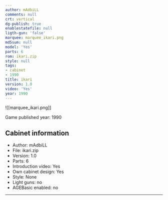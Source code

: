 ```yaml
---
author: mAdbiLL
comments: null
crt: vertical
dg-publish: true
enablestatefile: null
ligth-gun: 'false'
marquee: marquee_ikari.png
md5sum: null
model: 'Yes'
parts: 6
rom: ikari.zip
style: null
tags:
- cabinet
- 1990
title: ikari
version: 1.0
video: 'Yes'
year: 1990
---
```


![[marquee_ikari.png]]

Game published year: 1990

## Cabinet information

- Author: mAdbiLL
- File: ikari.zip
- Version: 1.0
- Parts: 6
- Introduction video: Yes
- Own cabinet design: Yes
- Style: None
- Light guns: no
- AGEBasic enabled: no

---
